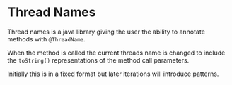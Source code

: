 # Thread Names

Thread names is a java library giving the user the ability to annotate methods with `@ThreadName`.

When the method is called the current threads name is changed to include the `toString()` representations
of the method call parameters.

Initially this is in a fixed format but later iterations will introduce patterns.
